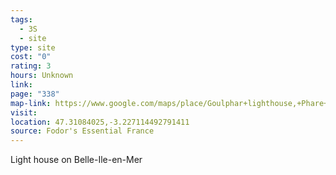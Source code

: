 ```yaml
---
tags:
  - 3S
  - site
type: site
cost: "0"
rating: 3
hours: Unknown
link: 
page: "338"
map-link: https://www.google.com/maps/place/Goulphar+lighthouse,+Phare+du+Goulphar,+56360+Bangor,+France/@47.3108086,-3.2296213,17z/data=!3m1!4b1!4m6!3m5!1s0x481a845d875e0ad5:0xcc1e1b9e4e1a191e!8m2!3d47.310805!4d-3.2270464!16s%2Fm%2F05zt62k?entry=ttu&g_ep=EgoyMDI0MDkxNi4wIKXMDSoASAFQAw%3D%3D
visit: 
location: 47.31084025,-3.227114492791411
source: Fodor's Essential France
---
```

Light house on Belle-Ile-en-Mer